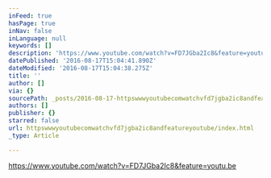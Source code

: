 ```yaml
---
inFeed: true
hasPage: true
inNav: false
inLanguage: null
keywords: []
description: 'https://www.youtube.com/watch?v=FD7JGba2Ic8&feature=youtu.be'
datePublished: '2016-08-17T15:04:41.890Z'
dateModified: '2016-08-17T15:04:38.275Z'
title: ''
author: []
via: {}
sourcePath: _posts/2016-08-17-httpswwwyoutubecomwatchvfd7jgba2ic8andfeatureyoutube.md
authors: []
publisher: {}
starred: false
url: httpswwwyoutubecomwatchvfd7jgba2ic8andfeatureyoutube/index.html
_type: Article

---
```

https://www.youtube.com/watch?v=FD7JGba2Ic8&feature=youtu.be